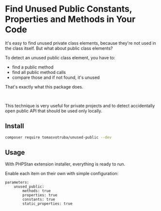 # Find Unused Public Constants, Properties and Methods in Your Code

It's easy to find unused private class elements, because they're not used in the class itself. But what about public class elements?


To detect an unused public class element, you have to:

* find a public method
* find all public method calls
* compare those and if not found, it's unused

That's exactly what this package does.

<br>

This technique is very useful for private projects and to detect accidentally open public API that should be used only locally.

## Install

```bash
composer require tomasvotruba/unused-public --dev
```

## Usage

With PHPStan extension installer, everything is ready to run.

Enable each item on their own with simple configuration:

```neon
parameters:
    unused_public:
        methods: true
        properties: true
        constants: true
        static_properties: true
```
